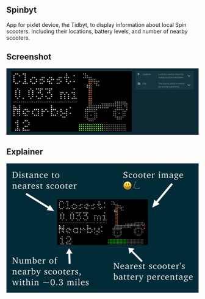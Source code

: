 ## Spinbyt

App for pixlet device, the Tidbyt, to display information about local Spin scooters. 
Including their locations, battery levels, and number of nearby scooters.

## Screenshot

![Spinbyt screenshot](./spinbyt-1.png)

## Explainer

![Spinbyt explainer](./spinbyt-explainer.png)
